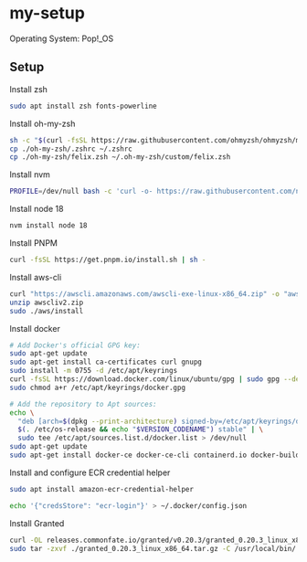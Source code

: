 # my-setup

Operating System: Pop!\_OS

## Setup

Install zsh

```bash
sudo apt install zsh fonts-powerline
```

Install oh-my-zsh

```bash
sh -c "$(curl -fsSL https://raw.githubusercontent.com/ohmyzsh/ohmyzsh/master/tools/install.sh)"
cp ./oh-my-zsh/.zshrc ~/.zshrc
cp ./oh-my-zsh/felix.zsh ~/.oh-my-zsh/custom/felix.zsh
```

Install nvm

```bash
PROFILE=/dev/null bash -c 'curl -o- https://raw.githubusercontent.com/nvm-sh/nvm/v0.39.7/install.sh | bash'
```

Install node 18

```bash
nvm install node 18
```

Install PNPM

```bash
curl -fsSL https://get.pnpm.io/install.sh | sh -
```

Install aws-cli

```bash
curl "https://awscli.amazonaws.com/awscli-exe-linux-x86_64.zip" -o "awscliv2.zip"
unzip awscliv2.zip
sudo ./aws/install
```

Install docker

```bash
# Add Docker's official GPG key:
sudo apt-get update
sudo apt-get install ca-certificates curl gnupg
sudo install -m 0755 -d /etc/apt/keyrings
curl -fsSL https://download.docker.com/linux/ubuntu/gpg | sudo gpg --dearmor -o /etc/apt/keyrings/docker.gpg
sudo chmod a+r /etc/apt/keyrings/docker.gpg

# Add the repository to Apt sources:
echo \
  "deb [arch=$(dpkg --print-architecture) signed-by=/etc/apt/keyrings/docker.gpg] https://download.docker.com/linux/ubuntu \
  $(. /etc/os-release && echo "$VERSION_CODENAME") stable" | \
  sudo tee /etc/apt/sources.list.d/docker.list > /dev/null
sudo apt-get update
sudo apt-get install docker-ce docker-ce-cli containerd.io docker-buildx-plugin docker-compose-plugin
```

Install and configure ECR credential helper
```bash
sudo apt install amazon-ecr-credential-helper

echo '{"credsStore": "ecr-login"}' > ~/.docker/config.json
```

Install Granted
```bash
curl -OL releases.commonfate.io/granted/v0.20.3/granted_0.20.3_linux_x86_64.tar.gz
sudo tar -zxvf ./granted_0.20.3_linux_x86_64.tar.gz -C /usr/local/bin/
```
